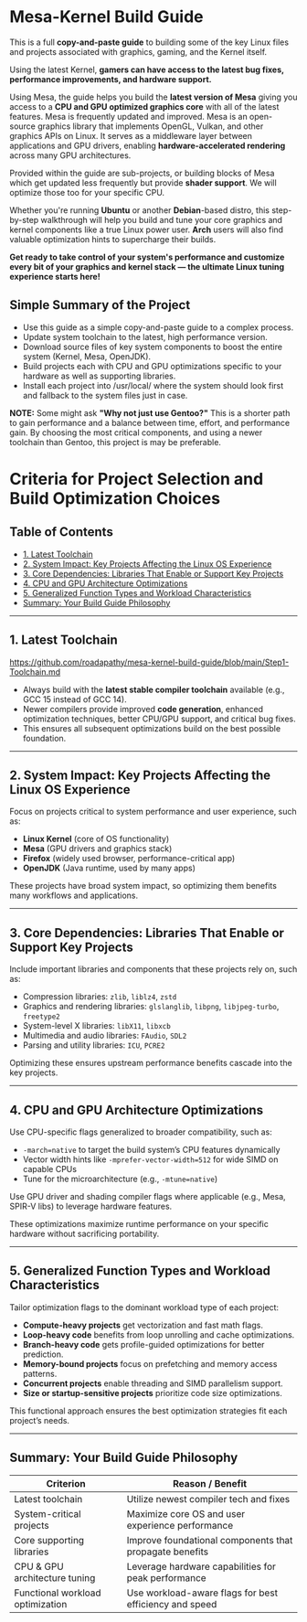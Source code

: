 # Mesa-Kernel Build Guide

This is a full **copy-and-paste guide** to building some of the key Linux files and projects associated with graphics, gaming, and the Kernel itself.

Using the latest Kernel, **gamers can have access to the latest bug fixes, performance improvements, and hardware support.**

Using Mesa, the guide helps you build the **latest version of Mesa** giving you access to a **CPU and GPU optimized graphics core** with all of the latest features. Mesa is frequently updated and improved. Mesa is an open-source graphics library that implements OpenGL, Vulkan, and other graphics APIs on Linux. It serves as a middleware layer between applications and GPU drivers, enabling **hardware-accelerated rendering** across many GPU architectures.

Provided within the guide are sub-projects, or building blocks of Mesa which get updated less frequently but provide **shader support**. We will optimize those too for your specific CPU. 

Whether you're running **Ubuntu** or another **Debian**-based distro, this step-by-step walkthrough will help you build and tune your core graphics and kernel components like a true Linux power user. **Arch** users will also find valuable optimization hints to supercharge their builds.

**Get ready to take control of your system's performance and customize every bit of your graphics and kernel stack — the ultimate Linux tuning experience starts here!**

## Simple Summary of the Project

- Use this guide as a simple copy-and-paste guide to a complex process.
- Update system toolchain to the latest, high performance version.
- Download source files of key system components to boost the entire system (Kernel, Mesa, OpenJDK).
- Build projects each with CPU and GPU optimizations specific to your hardware as well as supporting libraries.
- Install each project into /usr/local/ where the system should look first and fallback to the system files just in case.

**NOTE:** Some might ask **"Why not just use Gentoo?"** This is a shorter path to gain performance and a balance between time, effort, and performance gain. By choosing the most critical components, and using a newer toolchain than Gentoo, this project is may be preferable.

# Criteria for Project Selection and Build Optimization Choices

## Table of Contents

- [1. Latest Toolchain](#1-latest-toolchain)
- [2. System Impact: Key Projects Affecting the Linux OS Experience](#2-system-impact-key-projects-affecting-the-linux-os-experience)
- [3. Core Dependencies: Libraries That Enable or Support Key Projects](#3-core-dependencies-libraries-that-enable-or-support-key-projects)
- [4. CPU and GPU Architecture Optimizations](#4-cpu-and-gpu-architecture-optimizations)
- [5. Generalized Function Types and Workload Characteristics](#5-generalized-function-types-and-workload-characteristics)
- [Summary: Your Build Guide Philosophy](#summary-your-build-guide-philosophy)

------

## 1. Latest Toolchain

https://github.com/roadapathy/mesa-kernel-build-guide/blob/main/Step1-Toolchain.md

- Always build with the **latest stable compiler toolchain** available (e.g., GCC 15 instead of GCC 14).
- Newer compilers provide improved **code generation**, enhanced optimization techniques, better CPU/GPU support, and critical bug fixes.
- This ensures all subsequent optimizations build on the best possible foundation.

------

## 2. System Impact: Key Projects Affecting the Linux OS Experience

Focus on projects critical to system performance and user experience, such as:

- **Linux Kernel** (core of OS functionality)
- **Mesa** (GPU drivers and graphics stack)
- **Firefox** (widely used browser, performance-critical app)
- **OpenJDK** (Java runtime, used by many apps)

These projects have broad system impact, so optimizing them benefits many workflows and applications.

------

## 3. Core Dependencies: Libraries That Enable or Support Key Projects

Include important libraries and components that these projects rely on, such as:

- Compression libraries: `zlib`, `liblz4`, `zstd`
- Graphics and rendering libraries: `glslanglib`, `libpng`, `libjpeg-turbo`, `freetype2`
- System-level X libraries: `libX11`, `libxcb`
- Multimedia and audio libraries: `FAudio`, `SDL2`
- Parsing and utility libraries: `ICU`, `PCRE2`

Optimizing these ensures upstream performance benefits cascade into the key projects.

------

## 4. CPU and GPU Architecture Optimizations

Use CPU-specific flags generalized to broader compatibility, such as:

- `-march=native` to target the build system’s CPU features dynamically
- Vector width hints like `-mprefer-vector-width=512` for wide SIMD on capable CPUs
- Tune for the microarchitecture (e.g., `-mtune=native`)

Use GPU driver and shading compiler flags where applicable (e.g., Mesa, SPIR-V libs) to leverage hardware features.

These optimizations maximize runtime performance on your specific hardware without sacrificing portability.

------

## 5. Generalized Function Types and Workload Characteristics

Tailor optimization flags to the dominant workload type of each project:

- **Compute-heavy projects** get vectorization and fast math flags.
- **Loop-heavy code** benefits from loop unrolling and cache optimizations.
- **Branch-heavy code** gets profile-guided optimizations for better prediction.
- **Memory-bound projects** focus on prefetching and memory access patterns.
- **Concurrent projects** enable threading and SIMD parallelism support.
- **Size or startup-sensitive projects** prioritize code size optimizations.

This functional approach ensures the best optimization strategies fit each project’s needs.

------

## Summary: Your Build Guide Philosophy

| Criterion                        | Reason / Benefit                                        |
| -------------------------------- | ------------------------------------------------------- |
| Latest toolchain                 | Utilize newest compiler tech and fixes                  |
| System-critical projects         | Maximize core OS and user experience performance        |
| Core supporting libraries        | Improve foundational components that propagate benefits |
| CPU & GPU architecture tuning    | Leverage hardware capabilities for peak performance     |
| Functional workload optimization | Use workload-aware flags for best efficiency and speed  |
